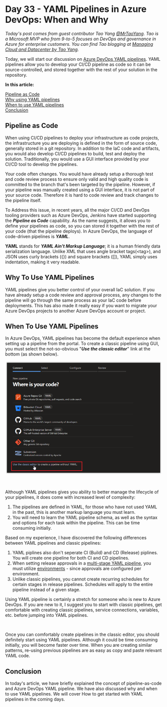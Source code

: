 # Day 33 - YAML Pipelines in Azure DevOps: When and Why

*Today's post comes from guest contributor Tao Yang [@MrTaoYang](https://twitter.com/mrtaoyang). Tao is a Microsoft MVP who from 9-to-5 focuses on DevOps and governance in Azure for enterprise customers. You can find Tao blogging at [Managing Cloud and Datacenter by Tao Yang](https://blog.tyang.org/).*

Today, we will start our discussion on [Azure DevOps YAML pipelines](https://docs.microsoft.com/en-us/azure/devops/pipelines/yaml-schema?view=azure-devops&tabs=schema&WT.mc_id=DOP-MVP-5000997). YAML pipelines allow you to develop your CI/CD pipeline as code so it can be source-controlled, and stored together with the rest of your solution in the repository.

**In this article:**

[Pipeline as Code](#pipeline-as-code) </br>
[Why using YAML pipelines](#why-using-yaml-pipelines) </br>
[When to use YAML pipelines](#when-to-use-yaml-pipelines) </br>
[Conclusion](#conclusion) </br>

## Pipeline as Code

When using CI/CD pipelines to deploy your infrastructure as code projects, the infrastructure you are deploying is defined in the form of source code, generally stored in a git repository. In addition to the IaC code and artifacts, you would also develop CI/CD pipelines to build, test and deploy the solution. Traditionally, you would use a GUI interface provided by your CI/CD tool to develop the pipelines.

Your code often changes. You would have already setup a thorough test and code review process to ensure only valid and high quality code is committed to the branch that's been targeted by the pipeline. However, if your pipeline was manually created using a GUI interface, it is not part of your source code. Therefore it is hard to code review and track changes to the pipeline itself.

To Address this issue, in recent years, all the major CI/CD and DevOps tooling providers such as Azure DevOps, Jenkins have started supporting the ***Pipeline as Code*** capability. As the name suggests, it allows you to define your pipelines as code, so you can stored it together with the rest of your code (that the pipeline deploys). In Azure DevOps, the language of code-driven pipelines is ***YAML***.

**YAML** stands for ***YAML Ain't Markup Language***; it is a human friendly data serialization language. Unlike XML that uses angle bracket tags(\<tag\>), and JSON uses curly brackets ({}) and square brackets ([]), YAML simply uses indentation, making it very readable.

## Why To Use YAML Pipelines
YAML pipelines give you better control of your overall IaC solution. If you have already setup a code review and approval process, any changes to the pipeline will go through the same process as your IaC code before deployments. This has also made it really easy if you want to migrate your Azure DevOps projects to another Azure DevOps account or project.

## When To Use YAML Pipelines
In Azure DevOps, YAML pipelines has become the default experience when setting up a pipeline from the portal. To create a classic pipeline using GUI, you must select the not-so-obvious "***Use the classic editor***" link at the bottom (as shown below).

![001](../images/day33/day.33.yaml.pipelines.in.azure.devops.when.and.why.001.png)

</br>

Although YAML pipelines gives you ability to better manage the lifecycle of your pipelines, it does come with increased level of complexity:

1. The pipelines are defined in YAML, for those who have not used YAML in the past, this is another markup language you must learn.
2. You will need to learn the YAML pipeline schema, as well as the syntax and options for each task within the pipeline. This can be time consuming initially.

Based on my experience, I have discovered the following differences between YAML pipelines and classic pipelines:

1. YAML piplines also don't seperate CI (Build) and CD (Release) piplines. You will create one pipeline for both CI and CD pipelines.
2. When setting release approvals in a [multi-stage YAML pipeline](https://docs.microsoft.com/en-us/azure/devops/pipelines/process/stages?view=azure-devops&tabs=yaml&WT.mc_id=DOP-MVP-5000997), you must utilize [environments](https://docs.microsoft.com/en-us/azure/devops/pipelines/process/environments?view=azure-devops&WT.mc_id=DOP-MVP-5000997) - since approvals are configured per environment.
3. Unlike classic pipelines, you cannot create recurring schedules for certain stages in release pipelines. Schedules will apply to the entire pipeline instead of a given stage.

Using YAML pipeline is certainly a stretch for someone who is new to Azure DevOps. If you are new to it, I suggest you to start with classic pipelines, get comfortable with creating classic pipelines, service connections, variables, etc. before jumping into YAML pipelines.

</br>

Once you can comfortably create pipelines in the classic editor, you should definitely start using YAML pipelines. Although it could be time consuming initially, you will become faster over time. When you are creating similar patterns, re-using previous pipelines are as easy as copy and paste relevant YAML code.

## Conclusion
In today's article, we have briefly explained the concept of pipeline-as-code and Azure DevOps YAML pipeline. We have also discussed why and when to use YAML pipelines. We will cover How to get started with YAML pipelines in the coming days.
